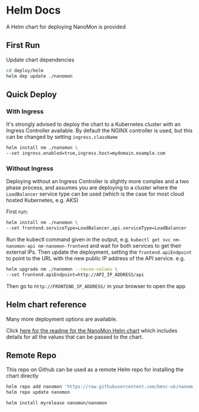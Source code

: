 # Helm Docs

A Helm chart for deploying NanoMon is provided

## First Run

Update chart dependencies

```bash
cd deploy/helm
helm dep update ./nanomon
```

## Quick Deploy

### With Ingress

It's strongly advised to deploy the chart to a Kubernetes cluster with an Ingress Controller available. By default the NGINX controller is used, but this can be changed by setting `ingress.className`

```bash
helm install nm ./nanomon \
--set ingress.enabled=true,ingress.host=mydomain.example.com
```

### Without Ingress

Deploying without an Ingress Controller is slightly more complex and a two phase process, and assumes you are deploying to a cluster where the `LoadBalancer` service type can be used (which is the case for most cloud hosted Kubernetes, e.g. AKS)

First run:

```bash
helm install nm ./nanomon \
--set frontend.serviceType=LoadBalancer,api.serviceType=LoadBalancer
```

Run the kubectl command given in the output, e.g. `kubectl get svc nm-nanomon-api nm-nanomon-frontend` and wait for both services to get their external IPs. Then update the deployment, setting the `frontend.apiEndpoint` to point to the URL with the new public IP address of the API service. e.g.

```bash
helm upgrade nm ./nanomon --reuse-values \
--set frontend.apiEndpoint=http://API_IP_ADDRESS/api
```

Then go to `http://FRONTEND_IP_ADDRESS/` in your browser to open the app

## Helm chart reference

Many more deployment options are available.

Click [here for the readme for the NanoMon Helm chart](./nanomon/) which includes details for all the values that can be passed to the chart.

## Remote Repo

This repo on Github can be used as a remote Helm repo for installing the chart directly

```bash
helm repo add nanomon 'https://raw.githubusercontent.com/benc-uk/nanomon/main/deploy/helm'
helm repo update nanomon

helm install myrelease nanomon/nanomon
```
